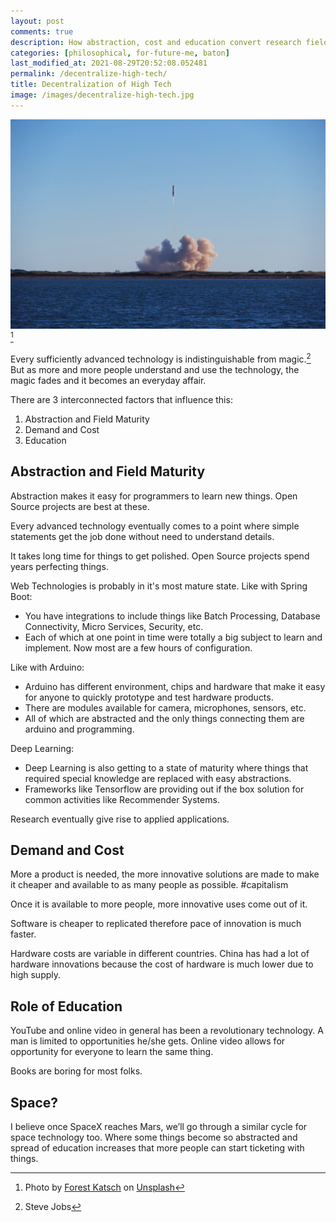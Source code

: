 ```yaml
---
layout: post
comments: true
description: How abstraction, cost and education convert research fields to applied.
categories: [philosophical, for-future-me, baton]
last_modified_at: 2021-08-29T20:52:08.052481
permalink: /decentralize-high-tech/
title: Decentralization of High Tech
image: /images/decentralize-high-tech.jpg
---
```

![](/images/decentralize-high-tech.jpg) [^2]

Every sufficiently advanced technology is indistinguishable from magic.[^1] But as more and more people understand and use the technology, the magic fades and it becomes an everyday affair.

There are 3 interconnected factors that influence this:

1. Abstraction and Field Maturity
2. Demand and Cost
3. Education

## Abstraction and Field Maturity

Abstraction makes it easy for programmers to learn new things. Open Source projects are best at these.

Every advanced technology eventually comes to a point where simple statements get the job done without need to understand details.

It takes long time for things to get polished. Open Source projects spend years perfecting things.

Web Technologies is probably in it's most mature state. Like with Spring Boot:

- You have integrations to include things like Batch Processing, Database Connectivity, Micro Services, Security, etc.
- Each of which at one point in time were totally a big subject to learn and implement. Now most are a few hours of configuration.

Like with Arduino:

- Arduino has different environment, chips and hardware that make it easy for anyone to quickly prototype and test hardware products.
- There are modules available for camera, microphones, sensors, etc.
- All of which are abstracted and the only things connecting them are arduino and programming.

Deep Learning:

- Deep Learning is also getting to a state of maturity where things that required special knowledge are replaced with easy abstractions.
- Frameworks like Tensorflow are providing out if the box solution for common activities like Recommender Systems.

Research eventually give rise to applied applications.

## Demand and Cost

More a product is needed, the more innovative solutions are made to make it cheaper and available to as many people as possible. #capitalism

Once it is available to more people, more innovative uses come out of it.

Software is cheaper to replicated therefore pace of innovation is much faster.

Hardware costs are variable in different countries. China has had a lot of hardware innovations because the cost of hardware is much lower due to high supply.

## Role of Education

YouTube and online video in general has been a revolutionary technology. A man is limited to opportunities he/she gets. Online video allows for opportunity for everyone to learn the same thing.

Books are boring for most folks.

## Space?

I believe once SpaceX reaches Mars, we’ll go through a similar cycle for space technology too. Where some things become so abstracted and spread of education increases that more people can start ticketing with things.

[^2]: Photo by <a href="https://unsplash.com/@forestkatsch?utm_source=unsplash&utm_medium=referral&utm_content=creditCopyText">Forest Katsch</a> on <a href="https://unsplash.com/s/photos/starship?utm_source=unsplash&utm_medium=referral&utm_content=creditCopyText">Unsplash</a>
[^1]: Steve Jobs
  